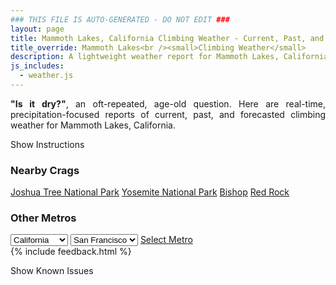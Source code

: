 ```yaml
---
### THIS FILE IS AUTO-GENERATED - DO NOT EDIT ###
layout: page
title: Mammoth Lakes, California Climbing Weather - Current, Past, and Forecasted Report
title_override: Mammoth Lakes<br /><small>Climbing Weather</small>
description: A lightweight weather report for Mammoth Lakes, California. Optimized for slow internet connections.
js_includes:
  - weather.js
---
```


<section class="measure center lh-copy f5-ns f6 ph2 mv4" style="text-align: justify;">
<strong>"Is it dry?"</strong>, an oft-repeated, age-old question. Here are real-time,
precipitation-focused reports of current, past, and forecasted climbing weather for Mammoth Lakes, California.
</section>

<p id="settings-toggle" class="mw5 b center tc hover-light-red black-70 pointer">Show Instructions</p>
<section id="settings" class="overflow-hidden" style="display:none;">
    <div class="mv2 ph2 center">
        <div class="fn f6 tc pv2">
            <p class="measure lh-copy center"><strong>Show/hide hourly forecasts</strong> by clicking the desired day.</p>
            <hr class="mw5 p0 mv2 o-60 b0 bt b--light-red light-red bg-light-red">
            <p class="measure lh-copy center"><strong>Current and Past conditions</strong> are measured by the nearest weather station. <strong>Forecast conditions</strong> are calculated and polled separately.</p>
            <hr class="mw5 p0 mv2 o-60 b0 bt b--light-red light-red bg-light-red">
            <p class="measure lh-copy center"><strong>Having issues?</strong> Try <a id="clear-cache" class="no-underline relative fancy-link light-red hover-light-red" href="#">clearing the local cache</a>.</p>
            <hr class="mw5 p0 mv2 o-60 b0 bt b--light-red light-red bg-light-red">
            <p class="measure lh-copy center">Weather data sourced from <a class="no-underline fancy-link relative light-red" target="_blank" href="https://www.weather.gov/documentation/services-web-api">weather.gov</a>.</p>
        </div>
    </div>
</section>
<section id="weather" data-crag="mammoth-lakes-california" class="mv4-ns mv3 ph2 center"></section>
<section id="nearby" class="tc lh-copy">
  <h3>Nearby Crags</h3>
<a class="nowrap no-underline fancy-link relative light-red mh3" href="/crags/joshua-tree-national-park-california-weather.html">Joshua Tree National Park</a>
<a class="nowrap no-underline fancy-link relative light-red mh3" href="/crags/yosemite-national-park-california-weather.html">Yosemite National Park</a>
<a class="nowrap no-underline fancy-link relative light-red mh3" href="/crags/bishop-california-weather.html">Bishop</a>
<a class="nowrap no-underline fancy-link relative light-red mh3" href="/crags/red-rock-nevada-weather.html">Red Rock</a>
</section>
<section id="nearby" class="tc lh-copy">
  <h3>Other Metros</h3>
  <select class="ma1 bg-near-white pa2" id="stateSel">
    <option value="Texas">Texas</option>
    <option value="Washington">Washington</option>
    <option value="Colorado">Colorado</option>
    <option value="Tennessee">Tennessee</option>
    <option value="Utah">Utah</option>
    <option value="California" selected>California</option>
  </select>
  <select class="ma1 bg-near-white pa2" id="citySel">
    <option value="San Francisco" selected>San Francisco</option>
    <option value="Los Angeles">Los Angeles</option>
  </select>
  <a id="selectMetro" class="f6 link dim ph3 pv2 ma1 dib white bg-light-red" href="/crags/san-francisco-california-weather.html">Select Metro</a>
  <script>
    var states = [];
    states["Texas"] = "Austin"
    states["Washington"] = "Seattle"
    states["Colorado"] = "Denver"
    states["Tennessee"] = "Nashville"
    states["Utah"] = "Salt Lake City"
    states["California"] = "San Francisco|Los Angeles"
  </script>
</section>
{% include feedback.html %}
<p id="issues-toggle" class="mw5 b center tc hover-light-red black-70 pointer">Show Known Issues</p>
<section id="issues" class="overflow-hidden tc f6">
</section>

<script>
  var weekly_REV_58_16 = {"updated":"2022-12-02T07:51:13+00:00","units":"us","forecastGenerator":"BaselineForecastGenerator","generatedAt":"2022-12-02T08:36:39+00:00","updateTime":"2022-12-02T07:51:13+00:00","validTimes":"2022-12-02T01:00:00+00:00/P7DT3H","elevation":{"unitCode":"wmoUnit:m","value":2411.8824},"periods":[{"number":1,"name":"Overnight","startTime":"2022-12-02T00:00:00-08:00","endTime":"2022-12-02T06:00:00-08:00","isDaytime":false,"temperature":12,"temperatureUnit":"F","temperatureTrend":null,"windSpeed":"10 to 25 mph","windDirection":"SW","icon":"https://api.weather.gov/icons/land/night/snow,60?size=medium","shortForecast":"Light Snow Likely","detailedForecast":"Snow likely before 1am. Partly cloudy, with a low around 12. Southwest wind 10 to 25 mph, with gusts as high as 50 mph. Chance of precipitation is 60%. New snow accumulation of 1 to 2 inches possible."},{"number":2,"name":"Friday","startTime":"2022-12-02T06:00:00-08:00","endTime":"2022-12-02T18:00:00-08:00","isDaytime":true,"temperature":34,"temperatureUnit":"F","temperatureTrend":"falling","windSpeed":"5 to 10 mph","windDirection":"SW","icon":"https://api.weather.gov/icons/land/day/sct?size=medium","shortForecast":"Mostly Sunny","detailedForecast":"Mostly sunny. High near 34, with temperatures falling to around 26 in the afternoon. Southwest wind 5 to 10 mph, with gusts as high as 25 mph. Little or no snow accumulation expected."},{"number":3,"name":"Friday Night","startTime":"2022-12-02T18:00:00-08:00","endTime":"2022-12-03T06:00:00-08:00","isDaytime":false,"temperature":19,"temperatureUnit":"F","temperatureTrend":null,"windSpeed":"5 mph","windDirection":"SW","icon":"https://api.weather.gov/icons/land/night/snow,20/snow,60?size=medium","shortForecast":"Snow Likely","detailedForecast":"Snow likely after 7pm. Mostly cloudy, with a low around 19. Southwest wind around 5 mph. Chance of precipitation is 60%. New snow accumulation of 3 to 5 inches possible."},{"number":4,"name":"Saturday","startTime":"2022-12-03T06:00:00-08:00","endTime":"2022-12-03T18:00:00-08:00","isDaytime":true,"temperature":37,"temperatureUnit":"F","temperatureTrend":null,"windSpeed":"5 to 25 mph","windDirection":"SW","icon":"https://api.weather.gov/icons/land/day/snow,70/snow,80?size=medium","shortForecast":"Heavy Snow","detailedForecast":"Snow. Mostly cloudy, with a high near 37. Southwest wind 5 to 25 mph, with gusts as high as 40 mph. Chance of precipitation is 80%. New snow accumulation of 7 to 11 inches possible."},{"number":5,"name":"Saturday Night","startTime":"2022-12-03T18:00:00-08:00","endTime":"2022-12-04T06:00:00-08:00","isDaytime":false,"temperature":29,"temperatureUnit":"F","temperatureTrend":null,"windSpeed":"5 to 10 mph","windDirection":"SW","icon":"https://api.weather.gov/icons/land/night/snow,80?size=medium","shortForecast":"Heavy Snow","detailedForecast":"Snow. Mostly cloudy, with a low around 29. Southwest wind 5 to 10 mph. Chance of precipitation is 80%. New snow accumulation of 7 to 11 inches possible."},{"number":6,"name":"Sunday","startTime":"2022-12-04T06:00:00-08:00","endTime":"2022-12-04T18:00:00-08:00","isDaytime":true,"temperature":35,"temperatureUnit":"F","temperatureTrend":null,"windSpeed":"10 mph","windDirection":"SW","icon":"https://api.weather.gov/icons/land/day/snow,80/snow,70?size=medium","shortForecast":"Snow","detailedForecast":"Snow. Mostly cloudy, with a high near 35. Southwest wind around 10 mph. Chance of precipitation is 80%. New snow accumulation of 3 to 7 inches possible."},{"number":7,"name":"Sunday Night","startTime":"2022-12-04T18:00:00-08:00","endTime":"2022-12-05T06:00:00-08:00","isDaytime":false,"temperature":18,"temperatureUnit":"F","temperatureTrend":null,"windSpeed":"10 mph","windDirection":"SW","icon":"https://api.weather.gov/icons/land/night/snow,50/snow,30?size=medium","shortForecast":"Chance Light Snow","detailedForecast":"A chance of snow. Mostly cloudy, with a low around 18. Chance of precipitation is 50%. New snow accumulation of 1 to 2 inches possible."},{"number":8,"name":"Monday","startTime":"2022-12-05T06:00:00-08:00","endTime":"2022-12-05T18:00:00-08:00","isDaytime":true,"temperature":30,"temperatureUnit":"F","temperatureTrend":null,"windSpeed":"5 to 10 mph","windDirection":"SW","icon":"https://api.weather.gov/icons/land/day/snow?size=medium","shortForecast":"Chance Light Snow","detailedForecast":"A chance of snow before 4pm. Partly sunny, with a high near 30."},{"number":9,"name":"Monday Night","startTime":"2022-12-05T18:00:00-08:00","endTime":"2022-12-06T06:00:00-08:00","isDaytime":false,"temperature":12,"temperatureUnit":"F","temperatureTrend":null,"windSpeed":"5 mph","windDirection":"SW","icon":"https://api.weather.gov/icons/land/night/bkn?size=medium","shortForecast":"Mostly Cloudy","detailedForecast":"Mostly cloudy, with a low around 12."},{"number":10,"name":"Tuesday","startTime":"2022-12-06T06:00:00-08:00","endTime":"2022-12-06T18:00:00-08:00","isDaytime":true,"temperature":29,"temperatureUnit":"F","temperatureTrend":null,"windSpeed":"5 mph","windDirection":"W","icon":"https://api.weather.gov/icons/land/day/snow?size=medium","shortForecast":"Slight Chance Light Snow","detailedForecast":"A slight chance of snow between 10am and 4pm. Mostly sunny, with a high near 29."},{"number":11,"name":"Tuesday Night","startTime":"2022-12-06T18:00:00-08:00","endTime":"2022-12-07T06:00:00-08:00","isDaytime":false,"temperature":10,"temperatureUnit":"F","temperatureTrend":null,"windSpeed":"5 mph","windDirection":"W","icon":"https://api.weather.gov/icons/land/night/sct?size=medium","shortForecast":"Partly Cloudy","detailedForecast":"Partly cloudy, with a low around 10."},{"number":12,"name":"Wednesday","startTime":"2022-12-07T06:00:00-08:00","endTime":"2022-12-07T18:00:00-08:00","isDaytime":true,"temperature":32,"temperatureUnit":"F","temperatureTrend":null,"windSpeed":"5 mph","windDirection":"SW","icon":"https://api.weather.gov/icons/land/day/sct?size=medium","shortForecast":"Mostly Sunny","detailedForecast":"Mostly sunny, with a high near 32."},{"number":13,"name":"Wednesday Night","startTime":"2022-12-07T18:00:00-08:00","endTime":"2022-12-08T06:00:00-08:00","isDaytime":false,"temperature":11,"temperatureUnit":"F","temperatureTrend":null,"windSpeed":"5 mph","windDirection":"SW","icon":"https://api.weather.gov/icons/land/night/few?size=medium","shortForecast":"Mostly Clear","detailedForecast":"Mostly clear, with a low around 11."},{"number":14,"name":"Thursday","startTime":"2022-12-08T06:00:00-08:00","endTime":"2022-12-08T18:00:00-08:00","isDaytime":true,"temperature":33,"temperatureUnit":"F","temperatureTrend":null,"windSpeed":"5 to 10 mph","windDirection":"SW","icon":"https://api.weather.gov/icons/land/day/sct?size=medium","shortForecast":"Mostly Sunny","detailedForecast":"Mostly sunny, with a high near 33."}]}
  var hourly_REV_58_16 = {"@context":["https://geojson.org/geojson-ld/geojson-context.jsonld",{"@version":"1.1","wx":"https://api.weather.gov/ontology#","geo":"http://www.opengis.net/ont/geosparql#","unit":"http://codes.wmo.int/common/unit/","@vocab":"https://api.weather.gov/ontology#"}],"type":"Feature","geometry":{"type":"Polygon","coordinates":[[[-118.9841824,37.6465059],[-118.9792353,37.6245903],[-118.9515481,37.6285075],[-118.9564896,37.650423499999995],[-118.9841824,37.6465059]]]},"properties":{"updated":"2022-12-02T07:51:13+00:00","units":"us","forecastGenerator":"HourlyForecastGenerator","generatedAt":"2022-12-02T08:36:40+00:00","updateTime":"2022-12-02T07:51:13+00:00","validTimes":"2022-12-02T01:00:00+00:00/P7DT3H","elevation":{"unitCode":"wmoUnit:m","value":2411.8824},"periods":[{"number":1,"name":"","startTime":"2022-12-02T00:00:00-08:00","endTime":"2022-12-02T01:00:00-08:00","isDaytime":false,"temperature":23,"temperatureUnit":"F","temperatureTrend":null,"windSpeed":"25 mph","windDirection":"SW","icon":"https://api.weather.gov/icons/land/night/snow,60?size=small","shortForecast":"Light Snow Likely","detailedForecast":""},{"number":2,"name":"","startTime":"2022-12-02T01:00:00-08:00","endTime":"2022-12-02T02:00:00-08:00","isDaytime":false,"temperature":23,"temperatureUnit":"F","temperatureTrend":null,"windSpeed":"15 mph","windDirection":"SW","icon":"https://api.weather.gov/icons/land/night/few?size=small","shortForecast":"Mostly Clear","detailedForecast":""},{"number":3,"name":"","startTime":"2022-12-02T02:00:00-08:00","endTime":"2022-12-02T03:00:00-08:00","isDaytime":false,"temperature":20,"temperatureUnit":"F","temperatureTrend":null,"windSpeed":"15 mph","windDirection":"SW","icon":"https://api.weather.gov/icons/land/night/few?size=small","shortForecast":"Mostly Clear","detailedForecast":""},{"number":4,"name":"","startTime":"2022-12-02T03:00:00-08:00","endTime":"2022-12-02T04:00:00-08:00","isDaytime":false,"temperature":18,"temperatureUnit":"F","temperatureTrend":null,"windSpeed":"15 mph","windDirection":"SW","icon":"https://api.weather.gov/icons/land/night/few?size=small","shortForecast":"Mostly Clear","detailedForecast":""},{"number":5,"name":"","startTime":"2022-12-02T04:00:00-08:00","endTime":"2022-12-02T05:00:00-08:00","isDaytime":false,"temperature":17,"temperatureUnit":"F","temperatureTrend":null,"windSpeed":"10 mph","windDirection":"SW","icon":"https://api.weather.gov/icons/land/night/few?size=small","shortForecast":"Mostly Clear","detailedForecast":""},{"number":6,"name":"","startTime":"2022-12-02T05:00:00-08:00","endTime":"2022-12-02T06:00:00-08:00","isDaytime":false,"temperature":15,"temperatureUnit":"F","temperatureTrend":null,"windSpeed":"10 mph","windDirection":"SW","icon":"https://api.weather.gov/icons/land/night/few?size=small","shortForecast":"Mostly Clear","detailedForecast":""},{"number":7,"name":"","startTime":"2022-12-02T06:00:00-08:00","endTime":"2022-12-02T07:00:00-08:00","isDaytime":true,"temperature":13,"temperatureUnit":"F","temperatureTrend":null,"windSpeed":"10 mph","windDirection":"SW","icon":"https://api.weather.gov/icons/land/day/few?size=small","shortForecast":"Sunny","detailedForecast":""},{"number":8,"name":"","startTime":"2022-12-02T07:00:00-08:00","endTime":"2022-12-02T08:00:00-08:00","isDaytime":true,"temperature":15,"temperatureUnit":"F","temperatureTrend":null,"windSpeed":"5 mph","windDirection":"SW","icon":"https://api.weather.gov/icons/land/day/few?size=small","shortForecast":"Sunny","detailedForecast":""},{"number":9,"name":"","startTime":"2022-12-02T08:00:00-08:00","endTime":"2022-12-02T09:00:00-08:00","isDaytime":true,"temperature":18,"temperatureUnit":"F","temperatureTrend":null,"windSpeed":"5 mph","windDirection":"SW","icon":"https://api.weather.gov/icons/land/day/few?size=small","shortForecast":"Sunny","detailedForecast":""},{"number":10,"name":"","startTime":"2022-12-02T09:00:00-08:00","endTime":"2022-12-02T10:00:00-08:00","isDaytime":true,"temperature":26,"temperatureUnit":"F","temperatureTrend":null,"windSpeed":"5 mph","windDirection":"SW","icon":"https://api.weather.gov/icons/land/day/few?size=small","shortForecast":"Sunny","detailedForecast":""},{"number":11,"name":"","startTime":"2022-12-02T10:00:00-08:00","endTime":"2022-12-02T11:00:00-08:00","isDaytime":true,"temperature":30,"temperatureUnit":"F","temperatureTrend":null,"windSpeed":"5 mph","windDirection":"SW","icon":"https://api.weather.gov/icons/land/day/few?size=small","shortForecast":"Sunny","detailedForecast":""},{"number":12,"name":"","startTime":"2022-12-02T11:00:00-08:00","endTime":"2022-12-02T12:00:00-08:00","isDaytime":true,"temperature":31,"temperatureUnit":"F","temperatureTrend":null,"windSpeed":"5 mph","windDirection":"SW","icon":"https://api.weather.gov/icons/land/day/few?size=small","shortForecast":"Sunny","detailedForecast":""},{"number":13,"name":"","startTime":"2022-12-02T12:00:00-08:00","endTime":"2022-12-02T13:00:00-08:00","isDaytime":true,"temperature":33,"temperatureUnit":"F","temperatureTrend":null,"windSpeed":"5 mph","windDirection":"SW","icon":"https://api.weather.gov/icons/land/day/few?size=small","shortForecast":"Sunny","detailedForecast":""},{"number":14,"name":"","startTime":"2022-12-02T13:00:00-08:00","endTime":"2022-12-02T14:00:00-08:00","isDaytime":true,"temperature":33,"temperatureUnit":"F","temperatureTrend":null,"windSpeed":"5 mph","windDirection":"SW","icon":"https://api.weather.gov/icons/land/day/sct?size=small","shortForecast":"Mostly Sunny","detailedForecast":""},{"number":15,"name":"","startTime":"2022-12-02T14:00:00-08:00","endTime":"2022-12-02T15:00:00-08:00","isDaytime":true,"temperature":32,"temperatureUnit":"F","temperatureTrend":null,"windSpeed":"5 mph","windDirection":"SW","icon":"https://api.weather.gov/icons/land/day/sct?size=small","shortForecast":"Mostly Sunny","detailedForecast":""},{"number":16,"name":"","startTime":"2022-12-02T15:00:00-08:00","endTime":"2022-12-02T16:00:00-08:00","isDaytime":true,"temperature":32,"temperatureUnit":"F","temperatureTrend":null,"windSpeed":"5 mph","windDirection":"SW","icon":"https://api.weather.gov/icons/land/day/sct?size=small","shortForecast":"Mostly Sunny","detailedForecast":""},{"number":17,"name":"","startTime":"2022-12-02T16:00:00-08:00","endTime":"2022-12-02T17:00:00-08:00","isDaytime":true,"temperature":29,"temperatureUnit":"F","temperatureTrend":null,"windSpeed":"5 mph","windDirection":"SW","icon":"https://api.weather.gov/icons/land/day/sct?size=small","shortForecast":"Mostly Sunny","detailedForecast":""},{"number":18,"name":"","startTime":"2022-12-02T17:00:00-08:00","endTime":"2022-12-02T18:00:00-08:00","isDaytime":true,"temperature":26,"temperatureUnit":"F","temperatureTrend":null,"windSpeed":"5 mph","windDirection":"SW","icon":"https://api.weather.gov/icons/land/day/sct?size=small","shortForecast":"Mostly Sunny","detailedForecast":""},{"number":19,"name":"","startTime":"2022-12-02T18:00:00-08:00","endTime":"2022-12-02T19:00:00-08:00","isDaytime":false,"temperature":24,"temperatureUnit":"F","temperatureTrend":null,"windSpeed":"5 mph","windDirection":"SW","icon":"https://api.weather.gov/icons/land/night/sct?size=small","shortForecast":"Partly Cloudy","detailedForecast":""},{"number":20,"name":"","startTime":"2022-12-02T19:00:00-08:00","endTime":"2022-12-02T20:00:00-08:00","isDaytime":false,"temperature":23,"temperatureUnit":"F","temperatureTrend":null,"windSpeed":"5 mph","windDirection":"SW","icon":"https://api.weather.gov/icons/land/night/snow?size=small","shortForecast":"Slight Chance Light Snow","detailedForecast":""},{"number":21,"name":"","startTime":"2022-12-02T20:00:00-08:00","endTime":"2022-12-02T21:00:00-08:00","isDaytime":false,"temperature":24,"temperatureUnit":"F","temperatureTrend":null,"windSpeed":"5 mph","windDirection":"SW","icon":"https://api.weather.gov/icons/land/night/snow?size=small","shortForecast":"Slight Chance Light Snow","detailedForecast":""},{"number":22,"name":"","startTime":"2022-12-02T21:00:00-08:00","endTime":"2022-12-02T22:00:00-08:00","isDaytime":false,"temperature":23,"temperatureUnit":"F","temperatureTrend":null,"windSpeed":"5 mph","windDirection":"SW","icon":"https://api.weather.gov/icons/land/night/snow?size=small","shortForecast":"Slight Chance Light Snow","detailedForecast":""},{"number":23,"name":"","startTime":"2022-12-02T22:00:00-08:00","endTime":"2022-12-02T23:00:00-08:00","isDaytime":false,"temperature":24,"temperatureUnit":"F","temperatureTrend":null,"windSpeed":"5 mph","windDirection":"SW","icon":"https://api.weather.gov/icons/land/night/snow?size=small","shortForecast":"Slight Chance Light Snow","detailedForecast":""},{"number":24,"name":"","startTime":"2022-12-02T23:00:00-08:00","endTime":"2022-12-03T00:00:00-08:00","isDaytime":false,"temperature":25,"temperatureUnit":"F","temperatureTrend":null,"windSpeed":"5 mph","windDirection":"SW","icon":"https://api.weather.gov/icons/land/night/snow?size=small","shortForecast":"Slight Chance Light Snow","detailedForecast":""},{"number":25,"name":"","startTime":"2022-12-03T00:00:00-08:00","endTime":"2022-12-03T01:00:00-08:00","isDaytime":false,"temperature":25,"temperatureUnit":"F","temperatureTrend":null,"windSpeed":"5 mph","windDirection":"SW","icon":"https://api.weather.gov/icons/land/night/snow?size=small","shortForecast":"Slight Chance Light Snow","detailedForecast":""},{"number":26,"name":"","startTime":"2022-12-03T01:00:00-08:00","endTime":"2022-12-03T02:00:00-08:00","isDaytime":false,"temperature":25,"temperatureUnit":"F","temperatureTrend":null,"windSpeed":"5 mph","windDirection":"S","icon":"https://api.weather.gov/icons/land/night/snow?size=small","shortForecast":"Slight Chance Light Snow","detailedForecast":""},{"number":27,"name":"","startTime":"2022-12-03T02:00:00-08:00","endTime":"2022-12-03T03:00:00-08:00","isDaytime":false,"temperature":25,"temperatureUnit":"F","temperatureTrend":null,"windSpeed":"5 mph","windDirection":"S","icon":"https://api.weather.gov/icons/land/night/snow?size=small","shortForecast":"Slight Chance Light Snow","detailedForecast":""},{"number":28,"name":"","startTime":"2022-12-03T03:00:00-08:00","endTime":"2022-12-03T04:00:00-08:00","isDaytime":false,"temperature":26,"temperatureUnit":"F","temperatureTrend":null,"windSpeed":"5 mph","windDirection":"S","icon":"https://api.weather.gov/icons/land/night/snow?size=small","shortForecast":"Slight Chance Light Snow","detailedForecast":""},{"number":29,"name":"","startTime":"2022-12-03T04:00:00-08:00","endTime":"2022-12-03T05:00:00-08:00","isDaytime":false,"temperature":26,"temperatureUnit":"F","temperatureTrend":null,"windSpeed":"5 mph","windDirection":"SW","icon":"https://api.weather.gov/icons/land/night/snow?size=small","shortForecast":"Snow Likely","detailedForecast":""},{"number":30,"name":"","startTime":"2022-12-03T05:00:00-08:00","endTime":"2022-12-03T06:00:00-08:00","isDaytime":false,"temperature":26,"temperatureUnit":"F","temperatureTrend":null,"windSpeed":"5 mph","windDirection":"SW","icon":"https://api.weather.gov/icons/land/night/snow?size=small","shortForecast":"Snow Likely","detailedForecast":""},{"number":31,"name":"","startTime":"2022-12-03T06:00:00-08:00","endTime":"2022-12-03T07:00:00-08:00","isDaytime":true,"temperature":26,"temperatureUnit":"F","temperatureTrend":null,"windSpeed":"5 mph","windDirection":"SW","icon":"https://api.weather.gov/icons/land/day/snow?size=small","shortForecast":"Snow Likely","detailedForecast":""},{"number":32,"name":"","startTime":"2022-12-03T07:00:00-08:00","endTime":"2022-12-03T08:00:00-08:00","isDaytime":true,"temperature":27,"temperatureUnit":"F","temperatureTrend":null,"windSpeed":"5 mph","windDirection":"SW","icon":"https://api.weather.gov/icons/land/day/snow?size=small","shortForecast":"Snow Likely","detailedForecast":""},{"number":33,"name":"","startTime":"2022-12-03T08:00:00-08:00","endTime":"2022-12-03T09:00:00-08:00","isDaytime":true,"temperature":29,"temperatureUnit":"F","temperatureTrend":null,"windSpeed":"5 mph","windDirection":"SW","icon":"https://api.weather.gov/icons/land/day/snow?size=small","shortForecast":"Snow Likely","detailedForecast":""},{"number":34,"name":"","startTime":"2022-12-03T09:00:00-08:00","endTime":"2022-12-03T10:00:00-08:00","isDaytime":true,"temperature":32,"temperatureUnit":"F","temperatureTrend":null,"windSpeed":"5 mph","windDirection":"SW","icon":"https://api.weather.gov/icons/land/day/snow?size=small","shortForecast":"Snow Likely","detailedForecast":""},{"number":35,"name":"","startTime":"2022-12-03T10:00:00-08:00","endTime":"2022-12-03T11:00:00-08:00","isDaytime":true,"temperature":34,"temperatureUnit":"F","temperatureTrend":null,"windSpeed":"25 mph","windDirection":"S","icon":"https://api.weather.gov/icons/land/day/snow?size=small","shortForecast":"Snow Likely","detailedForecast":""},{"number":36,"name":"","startTime":"2022-12-03T11:00:00-08:00","endTime":"2022-12-03T12:00:00-08:00","isDaytime":true,"temperature":35,"temperatureUnit":"F","temperatureTrend":null,"windSpeed":"25 mph","windDirection":"S","icon":"https://api.weather.gov/icons/land/day/snow?size=small","shortForecast":"Snow Likely","detailedForecast":""},{"number":37,"name":"","startTime":"2022-12-03T12:00:00-08:00","endTime":"2022-12-03T13:00:00-08:00","isDaytime":true,"temperature":36,"temperatureUnit":"F","temperatureTrend":null,"windSpeed":"25 mph","windDirection":"S","icon":"https://api.weather.gov/icons/land/day/snow?size=small","shortForecast":"Snow Likely","detailedForecast":""},{"number":38,"name":"","startTime":"2022-12-03T13:00:00-08:00","endTime":"2022-12-03T14:00:00-08:00","isDaytime":true,"temperature":36,"temperatureUnit":"F","temperatureTrend":null,"windSpeed":"5 mph","windDirection":"S","icon":"https://api.weather.gov/icons/land/day/snow?size=small","shortForecast":"Snow Likely","detailedForecast":""},{"number":39,"name":"","startTime":"2022-12-03T14:00:00-08:00","endTime":"2022-12-03T15:00:00-08:00","isDaytime":true,"temperature":36,"temperatureUnit":"F","temperatureTrend":null,"windSpeed":"5 mph","windDirection":"S","icon":"https://api.weather.gov/icons/land/day/snow?size=small","shortForecast":"Snow Likely","detailedForecast":""},{"number":40,"name":"","startTime":"2022-12-03T15:00:00-08:00","endTime":"2022-12-03T16:00:00-08:00","isDaytime":true,"temperature":36,"temperatureUnit":"F","temperatureTrend":null,"windSpeed":"5 mph","windDirection":"S","icon":"https://api.weather.gov/icons/land/day/snow?size=small","shortForecast":"Snow Likely","detailedForecast":""},{"number":41,"name":"","startTime":"2022-12-03T16:00:00-08:00","endTime":"2022-12-03T17:00:00-08:00","isDaytime":true,"temperature":35,"temperatureUnit":"F","temperatureTrend":null,"windSpeed":"5 mph","windDirection":"S","icon":"https://api.weather.gov/icons/land/day/snow?size=small","shortForecast":"Heavy Snow","detailedForecast":""},{"number":42,"name":"","startTime":"2022-12-03T17:00:00-08:00","endTime":"2022-12-03T18:00:00-08:00","isDaytime":true,"temperature":34,"temperatureUnit":"F","temperatureTrend":null,"windSpeed":"5 mph","windDirection":"S","icon":"https://api.weather.gov/icons/land/day/snow?size=small","shortForecast":"Heavy Snow","detailedForecast":""},{"number":43,"name":"","startTime":"2022-12-03T18:00:00-08:00","endTime":"2022-12-03T19:00:00-08:00","isDaytime":false,"temperature":33,"temperatureUnit":"F","temperatureTrend":null,"windSpeed":"5 mph","windDirection":"S","icon":"https://api.weather.gov/icons/land/night/snow?size=small","shortForecast":"Heavy Snow","detailedForecast":""},{"number":44,"name":"","startTime":"2022-12-03T19:00:00-08:00","endTime":"2022-12-03T20:00:00-08:00","isDaytime":false,"temperature":33,"temperatureUnit":"F","temperatureTrend":null,"windSpeed":"10 mph","windDirection":"S","icon":"https://api.weather.gov/icons/land/night/snow?size=small","shortForecast":"Heavy Snow","detailedForecast":""},{"number":45,"name":"","startTime":"2022-12-03T20:00:00-08:00","endTime":"2022-12-03T21:00:00-08:00","isDaytime":false,"temperature":33,"temperatureUnit":"F","temperatureTrend":null,"windSpeed":"10 mph","windDirection":"S","icon":"https://api.weather.gov/icons/land/night/snow?size=small","shortForecast":"Heavy Snow","detailedForecast":""},{"number":46,"name":"","startTime":"2022-12-03T21:00:00-08:00","endTime":"2022-12-03T22:00:00-08:00","isDaytime":false,"temperature":34,"temperatureUnit":"F","temperatureTrend":null,"windSpeed":"10 mph","windDirection":"S","icon":"https://api.weather.gov/icons/land/night/snow?size=small","shortForecast":"Heavy Snow","detailedForecast":""},{"number":47,"name":"","startTime":"2022-12-03T22:00:00-08:00","endTime":"2022-12-03T23:00:00-08:00","isDaytime":false,"temperature":34,"temperatureUnit":"F","temperatureTrend":null,"windSpeed":"10 mph","windDirection":"S","icon":"https://api.weather.gov/icons/land/night/snow?size=small","shortForecast":"Heavy Snow","detailedForecast":""},{"number":48,"name":"","startTime":"2022-12-03T23:00:00-08:00","endTime":"2022-12-04T00:00:00-08:00","isDaytime":false,"temperature":34,"temperatureUnit":"F","temperatureTrend":null,"windSpeed":"10 mph","windDirection":"S","icon":"https://api.weather.gov/icons/land/night/snow?size=small","shortForecast":"Heavy Snow","detailedForecast":""},{"number":49,"name":"","startTime":"2022-12-04T00:00:00-08:00","endTime":"2022-12-04T01:00:00-08:00","isDaytime":false,"temperature":34,"temperatureUnit":"F","temperatureTrend":null,"windSpeed":"10 mph","windDirection":"S","icon":"https://api.weather.gov/icons/land/night/snow?size=small","shortForecast":"Heavy Snow","detailedForecast":""},{"number":50,"name":"","startTime":"2022-12-04T01:00:00-08:00","endTime":"2022-12-04T02:00:00-08:00","isDaytime":false,"temperature":34,"temperatureUnit":"F","temperatureTrend":null,"windSpeed":"10 mph","windDirection":"SW","icon":"https://api.weather.gov/icons/land/night/snow?size=small","shortForecast":"Heavy Snow","detailedForecast":""},{"number":51,"name":"","startTime":"2022-12-04T02:00:00-08:00","endTime":"2022-12-04T03:00:00-08:00","isDaytime":false,"temperature":33,"temperatureUnit":"F","temperatureTrend":null,"windSpeed":"10 mph","windDirection":"SW","icon":"https://api.weather.gov/icons/land/night/snow?size=small","shortForecast":"Heavy Snow","detailedForecast":""},{"number":52,"name":"","startTime":"2022-12-04T03:00:00-08:00","endTime":"2022-12-04T04:00:00-08:00","isDaytime":false,"temperature":33,"temperatureUnit":"F","temperatureTrend":null,"windSpeed":"10 mph","windDirection":"SW","icon":"https://api.weather.gov/icons/land/night/snow?size=small","shortForecast":"Heavy Snow","detailedForecast":""},{"number":53,"name":"","startTime":"2022-12-04T04:00:00-08:00","endTime":"2022-12-04T05:00:00-08:00","isDaytime":false,"temperature":32,"temperatureUnit":"F","temperatureTrend":null,"windSpeed":"10 mph","windDirection":"SW","icon":"https://api.weather.gov/icons/land/night/snow?size=small","shortForecast":"Snow","detailedForecast":""},{"number":54,"name":"","startTime":"2022-12-04T05:00:00-08:00","endTime":"2022-12-04T06:00:00-08:00","isDaytime":false,"temperature":31,"temperatureUnit":"F","temperatureTrend":null,"windSpeed":"10 mph","windDirection":"SW","icon":"https://api.weather.gov/icons/land/night/snow?size=small","shortForecast":"Snow","detailedForecast":""},{"number":55,"name":"","startTime":"2022-12-04T06:00:00-08:00","endTime":"2022-12-04T07:00:00-08:00","isDaytime":true,"temperature":30,"temperatureUnit":"F","temperatureTrend":null,"windSpeed":"10 mph","windDirection":"SW","icon":"https://api.weather.gov/icons/land/day/snow?size=small","shortForecast":"Snow","detailedForecast":""},{"number":56,"name":"","startTime":"2022-12-04T07:00:00-08:00","endTime":"2022-12-04T08:00:00-08:00","isDaytime":true,"temperature":30,"temperatureUnit":"F","temperatureTrend":null,"windSpeed":"10 mph","windDirection":"SW","icon":"https://api.weather.gov/icons/land/day/snow?size=small","shortForecast":"Snow","detailedForecast":""},{"number":57,"name":"","startTime":"2022-12-04T08:00:00-08:00","endTime":"2022-12-04T09:00:00-08:00","isDaytime":true,"temperature":31,"temperatureUnit":"F","temperatureTrend":null,"windSpeed":"10 mph","windDirection":"SW","icon":"https://api.weather.gov/icons/land/day/snow?size=small","shortForecast":"Snow","detailedForecast":""},{"number":58,"name":"","startTime":"2022-12-04T09:00:00-08:00","endTime":"2022-12-04T10:00:00-08:00","isDaytime":true,"temperature":33,"temperatureUnit":"F","temperatureTrend":null,"windSpeed":"10 mph","windDirection":"SW","icon":"https://api.weather.gov/icons/land/day/snow?size=small","shortForecast":"Snow","detailedForecast":""},{"number":59,"name":"","startTime":"2022-12-04T10:00:00-08:00","endTime":"2022-12-04T11:00:00-08:00","isDaytime":true,"temperature":34,"temperatureUnit":"F","temperatureTrend":null,"windSpeed":"10 mph","windDirection":"SW","icon":"https://api.weather.gov/icons/land/day/snow?size=small","shortForecast":"Light Snow Likely","detailedForecast":""},{"number":60,"name":"","startTime":"2022-12-04T11:00:00-08:00","endTime":"2022-12-04T12:00:00-08:00","isDaytime":true,"temperature":35,"temperatureUnit":"F","temperatureTrend":null,"windSpeed":"10 mph","windDirection":"SW","icon":"https://api.weather.gov/icons/land/day/snow?size=small","shortForecast":"Light Snow Likely","detailedForecast":""},{"number":61,"name":"","startTime":"2022-12-04T12:00:00-08:00","endTime":"2022-12-04T13:00:00-08:00","isDaytime":true,"temperature":35,"temperatureUnit":"F","temperatureTrend":null,"windSpeed":"10 mph","windDirection":"SW","icon":"https://api.weather.gov/icons/land/day/snow?size=small","shortForecast":"Light Snow Likely","detailedForecast":""},{"number":62,"name":"","startTime":"2022-12-04T13:00:00-08:00","endTime":"2022-12-04T14:00:00-08:00","isDaytime":true,"temperature":35,"temperatureUnit":"F","temperatureTrend":null,"windSpeed":"10 mph","windDirection":"SW","icon":"https://api.weather.gov/icons/land/day/snow?size=small","shortForecast":"Light Snow Likely","detailedForecast":""},{"number":63,"name":"","startTime":"2022-12-04T14:00:00-08:00","endTime":"2022-12-04T15:00:00-08:00","isDaytime":true,"temperature":34,"temperatureUnit":"F","temperatureTrend":null,"windSpeed":"10 mph","windDirection":"SW","icon":"https://api.weather.gov/icons/land/day/snow?size=small","shortForecast":"Light Snow Likely","detailedForecast":""},{"number":64,"name":"","startTime":"2022-12-04T15:00:00-08:00","endTime":"2022-12-04T16:00:00-08:00","isDaytime":true,"temperature":33,"temperatureUnit":"F","temperatureTrend":null,"windSpeed":"10 mph","windDirection":"SW","icon":"https://api.weather.gov/icons/land/day/snow?size=small","shortForecast":"Light Snow Likely","detailedForecast":""},{"number":65,"name":"","startTime":"2022-12-04T16:00:00-08:00","endTime":"2022-12-04T17:00:00-08:00","isDaytime":true,"temperature":32,"temperatureUnit":"F","temperatureTrend":null,"windSpeed":"10 mph","windDirection":"SW","icon":"https://api.weather.gov/icons/land/day/snow?size=small","shortForecast":"Chance Light Snow","detailedForecast":""},{"number":66,"name":"","startTime":"2022-12-04T17:00:00-08:00","endTime":"2022-12-04T18:00:00-08:00","isDaytime":true,"temperature":30,"temperatureUnit":"F","temperatureTrend":null,"windSpeed":"10 mph","windDirection":"SW","icon":"https://api.weather.gov/icons/land/day/snow?size=small","shortForecast":"Chance Light Snow","detailedForecast":""},{"number":67,"name":"","startTime":"2022-12-04T18:00:00-08:00","endTime":"2022-12-04T19:00:00-08:00","isDaytime":false,"temperature":29,"temperatureUnit":"F","temperatureTrend":null,"windSpeed":"10 mph","windDirection":"SW","icon":"https://api.weather.gov/icons/land/night/snow?size=small","shortForecast":"Chance Light Snow","detailedForecast":""},{"number":68,"name":"","startTime":"2022-12-04T19:00:00-08:00","endTime":"2022-12-04T20:00:00-08:00","isDaytime":false,"temperature":27,"temperatureUnit":"F","temperatureTrend":null,"windSpeed":"10 mph","windDirection":"SW","icon":"https://api.weather.gov/icons/land/night/snow?size=small","shortForecast":"Chance Light Snow","detailedForecast":""},{"number":69,"name":"","startTime":"2022-12-04T20:00:00-08:00","endTime":"2022-12-04T21:00:00-08:00","isDaytime":false,"temperature":26,"temperatureUnit":"F","temperatureTrend":null,"windSpeed":"10 mph","windDirection":"SW","icon":"https://api.weather.gov/icons/land/night/snow?size=small","shortForecast":"Chance Light Snow","detailedForecast":""},{"number":70,"name":"","startTime":"2022-12-04T21:00:00-08:00","endTime":"2022-12-04T22:00:00-08:00","isDaytime":false,"temperature":26,"temperatureUnit":"F","temperatureTrend":null,"windSpeed":"10 mph","windDirection":"SW","icon":"https://api.weather.gov/icons/land/night/snow?size=small","shortForecast":"Chance Light Snow","detailedForecast":""},{"number":71,"name":"","startTime":"2022-12-04T22:00:00-08:00","endTime":"2022-12-04T23:00:00-08:00","isDaytime":false,"temperature":25,"temperatureUnit":"F","temperatureTrend":null,"windSpeed":"10 mph","windDirection":"SW","icon":"https://api.weather.gov/icons/land/night/snow?size=small","shortForecast":"Chance Light Snow","detailedForecast":""},{"number":72,"name":"","startTime":"2022-12-04T23:00:00-08:00","endTime":"2022-12-05T00:00:00-08:00","isDaytime":false,"temperature":24,"temperatureUnit":"F","temperatureTrend":null,"windSpeed":"10 mph","windDirection":"SW","icon":"https://api.weather.gov/icons/land/night/snow?size=small","shortForecast":"Chance Light Snow","detailedForecast":""},{"number":73,"name":"","startTime":"2022-12-05T00:00:00-08:00","endTime":"2022-12-05T01:00:00-08:00","isDaytime":false,"temperature":24,"temperatureUnit":"F","temperatureTrend":null,"windSpeed":"10 mph","windDirection":"SW","icon":"https://api.weather.gov/icons/land/night/snow?size=small","shortForecast":"Chance Light Snow","detailedForecast":""},{"number":74,"name":"","startTime":"2022-12-05T01:00:00-08:00","endTime":"2022-12-05T02:00:00-08:00","isDaytime":false,"temperature":23,"temperatureUnit":"F","temperatureTrend":null,"windSpeed":"10 mph","windDirection":"SW","icon":"https://api.weather.gov/icons/land/night/snow?size=small","shortForecast":"Chance Light Snow","detailedForecast":""},{"number":75,"name":"","startTime":"2022-12-05T02:00:00-08:00","endTime":"2022-12-05T03:00:00-08:00","isDaytime":false,"temperature":22,"temperatureUnit":"F","temperatureTrend":null,"windSpeed":"10 mph","windDirection":"SW","icon":"https://api.weather.gov/icons/land/night/snow?size=small","shortForecast":"Chance Light Snow","detailedForecast":""},{"number":76,"name":"","startTime":"2022-12-05T03:00:00-08:00","endTime":"2022-12-05T04:00:00-08:00","isDaytime":false,"temperature":21,"temperatureUnit":"F","temperatureTrend":null,"windSpeed":"10 mph","windDirection":"SW","icon":"https://api.weather.gov/icons/land/night/snow?size=small","shortForecast":"Chance Light Snow","detailedForecast":""},{"number":77,"name":"","startTime":"2022-12-05T04:00:00-08:00","endTime":"2022-12-05T05:00:00-08:00","isDaytime":false,"temperature":20,"temperatureUnit":"F","temperatureTrend":null,"windSpeed":"10 mph","windDirection":"SW","icon":"https://api.weather.gov/icons/land/night/snow?size=small","shortForecast":"Chance Light Snow","detailedForecast":""},{"number":78,"name":"","startTime":"2022-12-05T05:00:00-08:00","endTime":"2022-12-05T06:00:00-08:00","isDaytime":false,"temperature":19,"temperatureUnit":"F","temperatureTrend":null,"windSpeed":"10 mph","windDirection":"SW","icon":"https://api.weather.gov/icons/land/night/snow?size=small","shortForecast":"Chance Light Snow","detailedForecast":""},{"number":79,"name":"","startTime":"2022-12-05T06:00:00-08:00","endTime":"2022-12-05T07:00:00-08:00","isDaytime":true,"temperature":18,"temperatureUnit":"F","temperatureTrend":null,"windSpeed":"10 mph","windDirection":"SW","icon":"https://api.weather.gov/icons/land/day/snow?size=small","shortForecast":"Chance Light Snow","detailedForecast":""},{"number":80,"name":"","startTime":"2022-12-05T07:00:00-08:00","endTime":"2022-12-05T08:00:00-08:00","isDaytime":true,"temperature":18,"temperatureUnit":"F","temperatureTrend":null,"windSpeed":"10 mph","windDirection":"SW","icon":"https://api.weather.gov/icons/land/day/snow?size=small","shortForecast":"Chance Light Snow","detailedForecast":""},{"number":81,"name":"","startTime":"2022-12-05T08:00:00-08:00","endTime":"2022-12-05T09:00:00-08:00","isDaytime":true,"temperature":21,"temperatureUnit":"F","temperatureTrend":null,"windSpeed":"10 mph","windDirection":"SW","icon":"https://api.weather.gov/icons/land/day/snow?size=small","shortForecast":"Chance Light Snow","detailedForecast":""},{"number":82,"name":"","startTime":"2022-12-05T09:00:00-08:00","endTime":"2022-12-05T10:00:00-08:00","isDaytime":true,"temperature":25,"temperatureUnit":"F","temperatureTrend":null,"windSpeed":"10 mph","windDirection":"SW","icon":"https://api.weather.gov/icons/land/day/snow?size=small","shortForecast":"Chance Light Snow","detailedForecast":""},{"number":83,"name":"","startTime":"2022-12-05T10:00:00-08:00","endTime":"2022-12-05T11:00:00-08:00","isDaytime":true,"temperature":28,"temperatureUnit":"F","temperatureTrend":null,"windSpeed":"5 mph","windDirection":"SW","icon":"https://api.weather.gov/icons/land/day/snow?size=small","shortForecast":"Chance Light Snow","detailedForecast":""},{"number":84,"name":"","startTime":"2022-12-05T11:00:00-08:00","endTime":"2022-12-05T12:00:00-08:00","isDaytime":true,"temperature":30,"temperatureUnit":"F","temperatureTrend":null,"windSpeed":"5 mph","windDirection":"SW","icon":"https://api.weather.gov/icons/land/day/snow?size=small","shortForecast":"Chance Light Snow","detailedForecast":""},{"number":85,"name":"","startTime":"2022-12-05T12:00:00-08:00","endTime":"2022-12-05T13:00:00-08:00","isDaytime":true,"temperature":30,"temperatureUnit":"F","temperatureTrend":null,"windSpeed":"5 mph","windDirection":"SW","icon":"https://api.weather.gov/icons/land/day/snow?size=small","shortForecast":"Chance Light Snow","detailedForecast":""},{"number":86,"name":"","startTime":"2022-12-05T13:00:00-08:00","endTime":"2022-12-05T14:00:00-08:00","isDaytime":true,"temperature":30,"temperatureUnit":"F","temperatureTrend":null,"windSpeed":"10 mph","windDirection":"SW","icon":"https://api.weather.gov/icons/land/day/snow?size=small","shortForecast":"Chance Light Snow","detailedForecast":""},{"number":87,"name":"","startTime":"2022-12-05T14:00:00-08:00","endTime":"2022-12-05T15:00:00-08:00","isDaytime":true,"temperature":30,"temperatureUnit":"F","temperatureTrend":null,"windSpeed":"10 mph","windDirection":"SW","icon":"https://api.weather.gov/icons/land/day/snow?size=small","shortForecast":"Chance Light Snow","detailedForecast":""},{"number":88,"name":"","startTime":"2022-12-05T15:00:00-08:00","endTime":"2022-12-05T16:00:00-08:00","isDaytime":true,"temperature":29,"temperatureUnit":"F","temperatureTrend":null,"windSpeed":"10 mph","windDirection":"SW","icon":"https://api.weather.gov/icons/land/day/snow?size=small","shortForecast":"Chance Light Snow","detailedForecast":""},{"number":89,"name":"","startTime":"2022-12-05T16:00:00-08:00","endTime":"2022-12-05T17:00:00-08:00","isDaytime":true,"temperature":27,"temperatureUnit":"F","temperatureTrend":null,"windSpeed":"5 mph","windDirection":"SW","icon":"https://api.weather.gov/icons/land/day/sct?size=small","shortForecast":"Mostly Sunny","detailedForecast":""},{"number":90,"name":"","startTime":"2022-12-05T17:00:00-08:00","endTime":"2022-12-05T18:00:00-08:00","isDaytime":true,"temperature":24,"temperatureUnit":"F","temperatureTrend":null,"windSpeed":"5 mph","windDirection":"SW","icon":"https://api.weather.gov/icons/land/day/sct?size=small","shortForecast":"Mostly Sunny","detailedForecast":""},{"number":91,"name":"","startTime":"2022-12-05T18:00:00-08:00","endTime":"2022-12-05T19:00:00-08:00","isDaytime":false,"temperature":21,"temperatureUnit":"F","temperatureTrend":null,"windSpeed":"5 mph","windDirection":"SW","icon":"https://api.weather.gov/icons/land/night/sct?size=small","shortForecast":"Partly Cloudy","detailedForecast":""},{"number":92,"name":"","startTime":"2022-12-05T19:00:00-08:00","endTime":"2022-12-05T20:00:00-08:00","isDaytime":false,"temperature":19,"temperatureUnit":"F","temperatureTrend":null,"windSpeed":"5 mph","windDirection":"SW","icon":"https://api.weather.gov/icons/land/night/sct?size=small","shortForecast":"Partly Cloudy","detailedForecast":""},{"number":93,"name":"","startTime":"2022-12-05T20:00:00-08:00","endTime":"2022-12-05T21:00:00-08:00","isDaytime":false,"temperature":18,"temperatureUnit":"F","temperatureTrend":null,"windSpeed":"5 mph","windDirection":"SW","icon":"https://api.weather.gov/icons/land/night/sct?size=small","shortForecast":"Partly Cloudy","detailedForecast":""},{"number":94,"name":"","startTime":"2022-12-05T21:00:00-08:00","endTime":"2022-12-05T22:00:00-08:00","isDaytime":false,"temperature":17,"temperatureUnit":"F","temperatureTrend":null,"windSpeed":"5 mph","windDirection":"SW","icon":"https://api.weather.gov/icons/land/night/sct?size=small","shortForecast":"Partly Cloudy","detailedForecast":""},{"number":95,"name":"","startTime":"2022-12-05T22:00:00-08:00","endTime":"2022-12-05T23:00:00-08:00","isDaytime":false,"temperature":17,"temperatureUnit":"F","temperatureTrend":null,"windSpeed":"5 mph","windDirection":"SW","icon":"https://api.weather.gov/icons/land/night/bkn?size=small","shortForecast":"Mostly Cloudy","detailedForecast":""},{"number":96,"name":"","startTime":"2022-12-05T23:00:00-08:00","endTime":"2022-12-06T00:00:00-08:00","isDaytime":false,"temperature":17,"temperatureUnit":"F","temperatureTrend":null,"windSpeed":"5 mph","windDirection":"SW","icon":"https://api.weather.gov/icons/land/night/bkn?size=small","shortForecast":"Mostly Cloudy","detailedForecast":""},{"number":97,"name":"","startTime":"2022-12-06T00:00:00-08:00","endTime":"2022-12-06T01:00:00-08:00","isDaytime":false,"temperature":17,"temperatureUnit":"F","temperatureTrend":null,"windSpeed":"5 mph","windDirection":"SW","icon":"https://api.weather.gov/icons/land/night/bkn?size=small","shortForecast":"Mostly Cloudy","detailedForecast":""},{"number":98,"name":"","startTime":"2022-12-06T01:00:00-08:00","endTime":"2022-12-06T02:00:00-08:00","isDaytime":false,"temperature":17,"temperatureUnit":"F","temperatureTrend":null,"windSpeed":"5 mph","windDirection":"SW","icon":"https://api.weather.gov/icons/land/night/bkn?size=small","shortForecast":"Mostly Cloudy","detailedForecast":""},{"number":99,"name":"","startTime":"2022-12-06T02:00:00-08:00","endTime":"2022-12-06T03:00:00-08:00","isDaytime":false,"temperature":16,"temperatureUnit":"F","temperatureTrend":null,"windSpeed":"5 mph","windDirection":"SW","icon":"https://api.weather.gov/icons/land/night/bkn?size=small","shortForecast":"Mostly Cloudy","detailedForecast":""},{"number":100,"name":"","startTime":"2022-12-06T03:00:00-08:00","endTime":"2022-12-06T04:00:00-08:00","isDaytime":false,"temperature":16,"temperatureUnit":"F","temperatureTrend":null,"windSpeed":"5 mph","windDirection":"SW","icon":"https://api.weather.gov/icons/land/night/bkn?size=small","shortForecast":"Mostly Cloudy","detailedForecast":""},{"number":101,"name":"","startTime":"2022-12-06T04:00:00-08:00","endTime":"2022-12-06T05:00:00-08:00","isDaytime":false,"temperature":15,"temperatureUnit":"F","temperatureTrend":null,"windSpeed":"5 mph","windDirection":"SW","icon":"https://api.weather.gov/icons/land/night/bkn?size=small","shortForecast":"Mostly Cloudy","detailedForecast":""},{"number":102,"name":"","startTime":"2022-12-06T05:00:00-08:00","endTime":"2022-12-06T06:00:00-08:00","isDaytime":false,"temperature":14,"temperatureUnit":"F","temperatureTrend":null,"windSpeed":"5 mph","windDirection":"SW","icon":"https://api.weather.gov/icons/land/night/bkn?size=small","shortForecast":"Mostly Cloudy","detailedForecast":""},{"number":103,"name":"","startTime":"2022-12-06T06:00:00-08:00","endTime":"2022-12-06T07:00:00-08:00","isDaytime":true,"temperature":13,"temperatureUnit":"F","temperatureTrend":null,"windSpeed":"5 mph","windDirection":"SW","icon":"https://api.weather.gov/icons/land/day/bkn?size=small","shortForecast":"Partly Sunny","detailedForecast":""},{"number":104,"name":"","startTime":"2022-12-06T07:00:00-08:00","endTime":"2022-12-06T08:00:00-08:00","isDaytime":true,"temperature":13,"temperatureUnit":"F","temperatureTrend":null,"windSpeed":"5 mph","windDirection":"W","icon":"https://api.weather.gov/icons/land/day/bkn?size=small","shortForecast":"Partly Sunny","detailedForecast":""},{"number":105,"name":"","startTime":"2022-12-06T08:00:00-08:00","endTime":"2022-12-06T09:00:00-08:00","isDaytime":true,"temperature":16,"temperatureUnit":"F","temperatureTrend":null,"windSpeed":"5 mph","windDirection":"W","icon":"https://api.weather.gov/icons/land/day/bkn?size=small","shortForecast":"Partly Sunny","detailedForecast":""},{"number":106,"name":"","startTime":"2022-12-06T09:00:00-08:00","endTime":"2022-12-06T10:00:00-08:00","isDaytime":true,"temperature":21,"temperatureUnit":"F","temperatureTrend":null,"windSpeed":"5 mph","windDirection":"W","icon":"https://api.weather.gov/icons/land/day/bkn?size=small","shortForecast":"Partly Sunny","detailedForecast":""},{"number":107,"name":"","startTime":"2022-12-06T10:00:00-08:00","endTime":"2022-12-06T11:00:00-08:00","isDaytime":true,"temperature":25,"temperatureUnit":"F","temperatureTrend":null,"windSpeed":"5 mph","windDirection":"W","icon":"https://api.weather.gov/icons/land/day/snow?size=small","shortForecast":"Slight Chance Light Snow","detailedForecast":""},{"number":108,"name":"","startTime":"2022-12-06T11:00:00-08:00","endTime":"2022-12-06T12:00:00-08:00","isDaytime":true,"temperature":27,"temperatureUnit":"F","temperatureTrend":null,"windSpeed":"5 mph","windDirection":"W","icon":"https://api.weather.gov/icons/land/day/snow?size=small","shortForecast":"Slight Chance Light Snow","detailedForecast":""},{"number":109,"name":"","startTime":"2022-12-06T12:00:00-08:00","endTime":"2022-12-06T13:00:00-08:00","isDaytime":true,"temperature":29,"temperatureUnit":"F","temperatureTrend":null,"windSpeed":"5 mph","windDirection":"W","icon":"https://api.weather.gov/icons/land/day/snow?size=small","shortForecast":"Slight Chance Light Snow","detailedForecast":""},{"number":110,"name":"","startTime":"2022-12-06T13:00:00-08:00","endTime":"2022-12-06T14:00:00-08:00","isDaytime":true,"temperature":29,"temperatureUnit":"F","temperatureTrend":null,"windSpeed":"5 mph","windDirection":"W","icon":"https://api.weather.gov/icons/land/day/snow?size=small","shortForecast":"Slight Chance Light Snow","detailedForecast":""},{"number":111,"name":"","startTime":"2022-12-06T14:00:00-08:00","endTime":"2022-12-06T15:00:00-08:00","isDaytime":true,"temperature":29,"temperatureUnit":"F","temperatureTrend":null,"windSpeed":"5 mph","windDirection":"W","icon":"https://api.weather.gov/icons/land/day/snow?size=small","shortForecast":"Slight Chance Light Snow","detailedForecast":""},{"number":112,"name":"","startTime":"2022-12-06T15:00:00-08:00","endTime":"2022-12-06T16:00:00-08:00","isDaytime":true,"temperature":28,"temperatureUnit":"F","temperatureTrend":null,"windSpeed":"5 mph","windDirection":"W","icon":"https://api.weather.gov/icons/land/day/snow?size=small","shortForecast":"Slight Chance Light Snow","detailedForecast":""},{"number":113,"name":"","startTime":"2022-12-06T16:00:00-08:00","endTime":"2022-12-06T17:00:00-08:00","isDaytime":true,"temperature":26,"temperatureUnit":"F","temperatureTrend":null,"windSpeed":"5 mph","windDirection":"W","icon":"https://api.weather.gov/icons/land/day/sct?size=small","shortForecast":"Mostly Sunny","detailedForecast":""},{"number":114,"name":"","startTime":"2022-12-06T17:00:00-08:00","endTime":"2022-12-06T18:00:00-08:00","isDaytime":true,"temperature":23,"temperatureUnit":"F","temperatureTrend":null,"windSpeed":"5 mph","windDirection":"W","icon":"https://api.weather.gov/icons/land/day/sct?size=small","shortForecast":"Mostly Sunny","detailedForecast":""},{"number":115,"name":"","startTime":"2022-12-06T18:00:00-08:00","endTime":"2022-12-06T19:00:00-08:00","isDaytime":false,"temperature":20,"temperatureUnit":"F","temperatureTrend":null,"windSpeed":"5 mph","windDirection":"W","icon":"https://api.weather.gov/icons/land/night/sct?size=small","shortForecast":"Partly Cloudy","detailedForecast":""},{"number":116,"name":"","startTime":"2022-12-06T19:00:00-08:00","endTime":"2022-12-06T20:00:00-08:00","isDaytime":false,"temperature":17,"temperatureUnit":"F","temperatureTrend":null,"windSpeed":"5 mph","windDirection":"W","icon":"https://api.weather.gov/icons/land/night/sct?size=small","shortForecast":"Partly Cloudy","detailedForecast":""},{"number":117,"name":"","startTime":"2022-12-06T20:00:00-08:00","endTime":"2022-12-06T21:00:00-08:00","isDaytime":false,"temperature":16,"temperatureUnit":"F","temperatureTrend":null,"windSpeed":"5 mph","windDirection":"W","icon":"https://api.weather.gov/icons/land/night/sct?size=small","shortForecast":"Partly Cloudy","detailedForecast":""},{"number":118,"name":"","startTime":"2022-12-06T21:00:00-08:00","endTime":"2022-12-06T22:00:00-08:00","isDaytime":false,"temperature":15,"temperatureUnit":"F","temperatureTrend":null,"windSpeed":"5 mph","windDirection":"W","icon":"https://api.weather.gov/icons/land/night/sct?size=small","shortForecast":"Partly Cloudy","detailedForecast":""},{"number":119,"name":"","startTime":"2022-12-06T22:00:00-08:00","endTime":"2022-12-06T23:00:00-08:00","isDaytime":false,"temperature":15,"temperatureUnit":"F","temperatureTrend":null,"windSpeed":"5 mph","windDirection":"W","icon":"https://api.weather.gov/icons/land/night/sct?size=small","shortForecast":"Partly Cloudy","detailedForecast":""},{"number":120,"name":"","startTime":"2022-12-06T23:00:00-08:00","endTime":"2022-12-07T00:00:00-08:00","isDaytime":false,"temperature":15,"temperatureUnit":"F","temperatureTrend":null,"windSpeed":"5 mph","windDirection":"W","icon":"https://api.weather.gov/icons/land/night/sct?size=small","shortForecast":"Partly Cloudy","detailedForecast":""},{"number":121,"name":"","startTime":"2022-12-07T00:00:00-08:00","endTime":"2022-12-07T01:00:00-08:00","isDaytime":false,"temperature":15,"temperatureUnit":"F","temperatureTrend":null,"windSpeed":"5 mph","windDirection":"W","icon":"https://api.weather.gov/icons/land/night/sct?size=small","shortForecast":"Partly Cloudy","detailedForecast":""},{"number":122,"name":"","startTime":"2022-12-07T01:00:00-08:00","endTime":"2022-12-07T02:00:00-08:00","isDaytime":false,"temperature":15,"temperatureUnit":"F","temperatureTrend":null,"windSpeed":"5 mph","windDirection":"W","icon":"https://api.weather.gov/icons/land/night/sct?size=small","shortForecast":"Partly Cloudy","detailedForecast":""},{"number":123,"name":"","startTime":"2022-12-07T02:00:00-08:00","endTime":"2022-12-07T03:00:00-08:00","isDaytime":false,"temperature":14,"temperatureUnit":"F","temperatureTrend":null,"windSpeed":"5 mph","windDirection":"W","icon":"https://api.weather.gov/icons/land/night/sct?size=small","shortForecast":"Partly Cloudy","detailedForecast":""},{"number":124,"name":"","startTime":"2022-12-07T03:00:00-08:00","endTime":"2022-12-07T04:00:00-08:00","isDaytime":false,"temperature":14,"temperatureUnit":"F","temperatureTrend":null,"windSpeed":"5 mph","windDirection":"W","icon":"https://api.weather.gov/icons/land/night/sct?size=small","shortForecast":"Partly Cloudy","detailedForecast":""},{"number":125,"name":"","startTime":"2022-12-07T04:00:00-08:00","endTime":"2022-12-07T05:00:00-08:00","isDaytime":false,"temperature":13,"temperatureUnit":"F","temperatureTrend":null,"windSpeed":"5 mph","windDirection":"W","icon":"https://api.weather.gov/icons/land/night/sct?size=small","shortForecast":"Partly Cloudy","detailedForecast":""},{"number":126,"name":"","startTime":"2022-12-07T05:00:00-08:00","endTime":"2022-12-07T06:00:00-08:00","isDaytime":false,"temperature":11,"temperatureUnit":"F","temperatureTrend":null,"windSpeed":"5 mph","windDirection":"W","icon":"https://api.weather.gov/icons/land/night/sct?size=small","shortForecast":"Partly Cloudy","detailedForecast":""},{"number":127,"name":"","startTime":"2022-12-07T06:00:00-08:00","endTime":"2022-12-07T07:00:00-08:00","isDaytime":true,"temperature":10,"temperatureUnit":"F","temperatureTrend":null,"windSpeed":"5 mph","windDirection":"W","icon":"https://api.weather.gov/icons/land/day/sct?size=small","shortForecast":"Mostly Sunny","detailedForecast":""},{"number":128,"name":"","startTime":"2022-12-07T07:00:00-08:00","endTime":"2022-12-07T08:00:00-08:00","isDaytime":true,"temperature":11,"temperatureUnit":"F","temperatureTrend":null,"windSpeed":"5 mph","windDirection":"W","icon":"https://api.weather.gov/icons/land/day/sct?size=small","shortForecast":"Mostly Sunny","detailedForecast":""},{"number":129,"name":"","startTime":"2022-12-07T08:00:00-08:00","endTime":"2022-12-07T09:00:00-08:00","isDaytime":true,"temperature":15,"temperatureUnit":"F","temperatureTrend":null,"windSpeed":"5 mph","windDirection":"W","icon":"https://api.weather.gov/icons/land/day/sct?size=small","shortForecast":"Mostly Sunny","detailedForecast":""},{"number":130,"name":"","startTime":"2022-12-07T09:00:00-08:00","endTime":"2022-12-07T10:00:00-08:00","isDaytime":true,"temperature":21,"temperatureUnit":"F","temperatureTrend":null,"windSpeed":"5 mph","windDirection":"W","icon":"https://api.weather.gov/icons/land/day/sct?size=small","shortForecast":"Mostly Sunny","detailedForecast":""},{"number":131,"name":"","startTime":"2022-12-07T10:00:00-08:00","endTime":"2022-12-07T11:00:00-08:00","isDaytime":true,"temperature":26,"temperatureUnit":"F","temperatureTrend":null,"windSpeed":"5 mph","windDirection":"SW","icon":"https://api.weather.gov/icons/land/day/sct?size=small","shortForecast":"Mostly Sunny","detailedForecast":""},{"number":132,"name":"","startTime":"2022-12-07T11:00:00-08:00","endTime":"2022-12-07T12:00:00-08:00","isDaytime":true,"temperature":29,"temperatureUnit":"F","temperatureTrend":null,"windSpeed":"5 mph","windDirection":"SW","icon":"https://api.weather.gov/icons/land/day/sct?size=small","shortForecast":"Mostly Sunny","detailedForecast":""},{"number":133,"name":"","startTime":"2022-12-07T12:00:00-08:00","endTime":"2022-12-07T13:00:00-08:00","isDaytime":true,"temperature":31,"temperatureUnit":"F","temperatureTrend":null,"windSpeed":"5 mph","windDirection":"SW","icon":"https://api.weather.gov/icons/land/day/sct?size=small","shortForecast":"Mostly Sunny","detailedForecast":""},{"number":134,"name":"","startTime":"2022-12-07T13:00:00-08:00","endTime":"2022-12-07T14:00:00-08:00","isDaytime":true,"temperature":31,"temperatureUnit":"F","temperatureTrend":null,"windSpeed":"5 mph","windDirection":"SW","icon":"https://api.weather.gov/icons/land/day/sct?size=small","shortForecast":"Mostly Sunny","detailedForecast":""},{"number":135,"name":"","startTime":"2022-12-07T14:00:00-08:00","endTime":"2022-12-07T15:00:00-08:00","isDaytime":true,"temperature":31,"temperatureUnit":"F","temperatureTrend":null,"windSpeed":"5 mph","windDirection":"SW","icon":"https://api.weather.gov/icons/land/day/sct?size=small","shortForecast":"Mostly Sunny","detailedForecast":""},{"number":136,"name":"","startTime":"2022-12-07T15:00:00-08:00","endTime":"2022-12-07T16:00:00-08:00","isDaytime":true,"temperature":29,"temperatureUnit":"F","temperatureTrend":null,"windSpeed":"5 mph","windDirection":"SW","icon":"https://api.weather.gov/icons/land/day/sct?size=small","shortForecast":"Mostly Sunny","detailedForecast":""},{"number":137,"name":"","startTime":"2022-12-07T16:00:00-08:00","endTime":"2022-12-07T17:00:00-08:00","isDaytime":true,"temperature":27,"temperatureUnit":"F","temperatureTrend":null,"windSpeed":"5 mph","windDirection":"SW","icon":"https://api.weather.gov/icons/land/day/few?size=small","shortForecast":"Sunny","detailedForecast":""},{"number":138,"name":"","startTime":"2022-12-07T17:00:00-08:00","endTime":"2022-12-07T18:00:00-08:00","isDaytime":true,"temperature":24,"temperatureUnit":"F","temperatureTrend":null,"windSpeed":"5 mph","windDirection":"SW","icon":"https://api.weather.gov/icons/land/day/few?size=small","shortForecast":"Sunny","detailedForecast":""},{"number":139,"name":"","startTime":"2022-12-07T18:00:00-08:00","endTime":"2022-12-07T19:00:00-08:00","isDaytime":false,"temperature":21,"temperatureUnit":"F","temperatureTrend":null,"windSpeed":"5 mph","windDirection":"SW","icon":"https://api.weather.gov/icons/land/night/few?size=small","shortForecast":"Mostly Clear","detailedForecast":""},{"number":140,"name":"","startTime":"2022-12-07T19:00:00-08:00","endTime":"2022-12-07T20:00:00-08:00","isDaytime":false,"temperature":18,"temperatureUnit":"F","temperatureTrend":null,"windSpeed":"5 mph","windDirection":"SW","icon":"https://api.weather.gov/icons/land/night/few?size=small","shortForecast":"Mostly Clear","detailedForecast":""},{"number":141,"name":"","startTime":"2022-12-07T20:00:00-08:00","endTime":"2022-12-07T21:00:00-08:00","isDaytime":false,"temperature":17,"temperatureUnit":"F","temperatureTrend":null,"windSpeed":"5 mph","windDirection":"SW","icon":"https://api.weather.gov/icons/land/night/few?size=small","shortForecast":"Mostly Clear","detailedForecast":""},{"number":142,"name":"","startTime":"2022-12-07T21:00:00-08:00","endTime":"2022-12-07T22:00:00-08:00","isDaytime":false,"temperature":17,"temperatureUnit":"F","temperatureTrend":null,"windSpeed":"5 mph","windDirection":"SW","icon":"https://api.weather.gov/icons/land/night/few?size=small","shortForecast":"Mostly Clear","detailedForecast":""},{"number":143,"name":"","startTime":"2022-12-07T22:00:00-08:00","endTime":"2022-12-07T23:00:00-08:00","isDaytime":false,"temperature":17,"temperatureUnit":"F","temperatureTrend":null,"windSpeed":"5 mph","windDirection":"SW","icon":"https://api.weather.gov/icons/land/night/few?size=small","shortForecast":"Mostly Clear","detailedForecast":""},{"number":144,"name":"","startTime":"2022-12-07T23:00:00-08:00","endTime":"2022-12-08T00:00:00-08:00","isDaytime":false,"temperature":16,"temperatureUnit":"F","temperatureTrend":null,"windSpeed":"5 mph","windDirection":"SW","icon":"https://api.weather.gov/icons/land/night/few?size=small","shortForecast":"Mostly Clear","detailedForecast":""},{"number":145,"name":"","startTime":"2022-12-08T00:00:00-08:00","endTime":"2022-12-08T01:00:00-08:00","isDaytime":false,"temperature":16,"temperatureUnit":"F","temperatureTrend":null,"windSpeed":"5 mph","windDirection":"SW","icon":"https://api.weather.gov/icons/land/night/few?size=small","shortForecast":"Mostly Clear","detailedForecast":""},{"number":146,"name":"","startTime":"2022-12-08T01:00:00-08:00","endTime":"2022-12-08T02:00:00-08:00","isDaytime":false,"temperature":15,"temperatureUnit":"F","temperatureTrend":null,"windSpeed":"5 mph","windDirection":"SW","icon":"https://api.weather.gov/icons/land/night/few?size=small","shortForecast":"Mostly Clear","detailedForecast":""},{"number":147,"name":"","startTime":"2022-12-08T02:00:00-08:00","endTime":"2022-12-08T03:00:00-08:00","isDaytime":false,"temperature":14,"temperatureUnit":"F","temperatureTrend":null,"windSpeed":"5 mph","windDirection":"SW","icon":"https://api.weather.gov/icons/land/night/few?size=small","shortForecast":"Mostly Clear","detailedForecast":""},{"number":148,"name":"","startTime":"2022-12-08T03:00:00-08:00","endTime":"2022-12-08T04:00:00-08:00","isDaytime":false,"temperature":14,"temperatureUnit":"F","temperatureTrend":null,"windSpeed":"5 mph","windDirection":"SW","icon":"https://api.weather.gov/icons/land/night/few?size=small","shortForecast":"Mostly Clear","detailedForecast":""},{"number":149,"name":"","startTime":"2022-12-08T04:00:00-08:00","endTime":"2022-12-08T05:00:00-08:00","isDaytime":false,"temperature":13,"temperatureUnit":"F","temperatureTrend":null,"windSpeed":"5 mph","windDirection":"SW","icon":"https://api.weather.gov/icons/land/night/few?size=small","shortForecast":"Mostly Clear","detailedForecast":""},{"number":150,"name":"","startTime":"2022-12-08T05:00:00-08:00","endTime":"2022-12-08T06:00:00-08:00","isDaytime":false,"temperature":12,"temperatureUnit":"F","temperatureTrend":null,"windSpeed":"5 mph","windDirection":"SW","icon":"https://api.weather.gov/icons/land/night/few?size=small","shortForecast":"Mostly Clear","detailedForecast":""},{"number":151,"name":"","startTime":"2022-12-08T06:00:00-08:00","endTime":"2022-12-08T07:00:00-08:00","isDaytime":true,"temperature":11,"temperatureUnit":"F","temperatureTrend":null,"windSpeed":"5 mph","windDirection":"SW","icon":"https://api.weather.gov/icons/land/day/few?size=small","shortForecast":"Sunny","detailedForecast":""},{"number":152,"name":"","startTime":"2022-12-08T07:00:00-08:00","endTime":"2022-12-08T08:00:00-08:00","isDaytime":true,"temperature":12,"temperatureUnit":"F","temperatureTrend":null,"windSpeed":"10 mph","windDirection":"SW","icon":"https://api.weather.gov/icons/land/day/few?size=small","shortForecast":"Sunny","detailedForecast":""},{"number":153,"name":"","startTime":"2022-12-08T08:00:00-08:00","endTime":"2022-12-08T09:00:00-08:00","isDaytime":true,"temperature":16,"temperatureUnit":"F","temperatureTrend":null,"windSpeed":"10 mph","windDirection":"SW","icon":"https://api.weather.gov/icons/land/day/few?size=small","shortForecast":"Sunny","detailedForecast":""},{"number":154,"name":"","startTime":"2022-12-08T09:00:00-08:00","endTime":"2022-12-08T10:00:00-08:00","isDaytime":true,"temperature":22,"temperatureUnit":"F","temperatureTrend":null,"windSpeed":"10 mph","windDirection":"SW","icon":"https://api.weather.gov/icons/land/day/few?size=small","shortForecast":"Sunny","detailedForecast":""},{"number":155,"name":"","startTime":"2022-12-08T10:00:00-08:00","endTime":"2022-12-08T11:00:00-08:00","isDaytime":true,"temperature":27,"temperatureUnit":"F","temperatureTrend":null,"windSpeed":"5 mph","windDirection":"SW","icon":"https://api.weather.gov/icons/land/day/few?size=small","shortForecast":"Sunny","detailedForecast":""},{"number":156,"name":"","startTime":"2022-12-08T11:00:00-08:00","endTime":"2022-12-08T12:00:00-08:00","isDaytime":true,"temperature":30,"temperatureUnit":"F","temperatureTrend":null,"windSpeed":"5 mph","windDirection":"SW","icon":"https://api.weather.gov/icons/land/day/few?size=small","shortForecast":"Sunny","detailedForecast":""}]}}
  var crags_config = [
  {
    "name": "Mammoth Lakes",
    "note": "Volcanic tuff to perfect granite.",
    "mountainProject": "https://www.mountainproject.com/area/106064821/mammoth-lakes-area",
    "station": "C2998",
    "office": "REV/58,16",
    "coordinates": [
      -118.967,
      37.647
    ]
  }
]</script>
